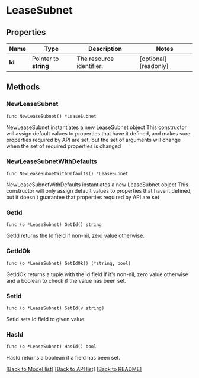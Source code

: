 # LeaseSubnet

## Properties

Name | Type | Description | Notes
------------ | ------------- | ------------- | -------------
**Id** | Pointer to **string** | The resource identifier. | [optional] [readonly] 

## Methods

### NewLeaseSubnet

`func NewLeaseSubnet() *LeaseSubnet`

NewLeaseSubnet instantiates a new LeaseSubnet object
This constructor will assign default values to properties that have it defined,
and makes sure properties required by API are set, but the set of arguments
will change when the set of required properties is changed

### NewLeaseSubnetWithDefaults

`func NewLeaseSubnetWithDefaults() *LeaseSubnet`

NewLeaseSubnetWithDefaults instantiates a new LeaseSubnet object
This constructor will only assign default values to properties that have it defined,
but it doesn't guarantee that properties required by API are set

### GetId

`func (o *LeaseSubnet) GetId() string`

GetId returns the Id field if non-nil, zero value otherwise.

### GetIdOk

`func (o *LeaseSubnet) GetIdOk() (*string, bool)`

GetIdOk returns a tuple with the Id field if it's non-nil, zero value otherwise
and a boolean to check if the value has been set.

### SetId

`func (o *LeaseSubnet) SetId(v string)`

SetId sets Id field to given value.

### HasId

`func (o *LeaseSubnet) HasId() bool`

HasId returns a boolean if a field has been set.


[[Back to Model list]](../README.md#documentation-for-models) [[Back to API list]](../README.md#documentation-for-api-endpoints) [[Back to README]](../README.md)


